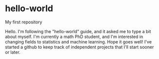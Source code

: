 # hello-world
My first repository

Hello. I'm following the "hello-world" guide, and it asked me to type a bit about myself. I'm currently a math PhD student, and I'm interested in changing fields to statistics and machine learning. Hope it goes well! I've started a github to keep track of independent projects that I'll start sooner or later.
